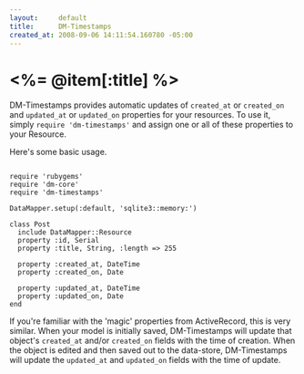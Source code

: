 ```yaml
---
layout:     default
title:      DM-Timestamps
created_at: 2008-09-06 14:11:54.160780 -05:00
---
```


<%= @item[:title] %>
================

DM-Timestamps provides automatic updates of `created_at` or `created_on` and
`updated_at` or `updated_on` properties for your resources. To use it, simply
`require 'dm-timestamps'` and assign one or all of these properties to your
Resource.

Here's some basic usage.

<pre><code class="language-ruby">
require 'rubygems'
require 'dm-core'
require 'dm-timestamps'

DataMapper.setup(:default, 'sqlite3::memory:')

class Post
  include DataMapper::Resource
  property :id, Serial
  property :title, String, :length => 255

  property :created_at, DateTime
  property :created_on, Date

  property :updated_at, DateTime
  property :updated_on, Date
end
</code></pre>

If you're familiar with the 'magic' properties from ActiveRecord, this is very
similar. When your model is initially saved, DM-Timestamps will update that
object's `created_at` and/or `created_on` fields with the time of creation. When
the object is edited and then saved out to the data-store, DM-Timestamps will
update the `updated_at` and `updated_on` fields with the time of update.

